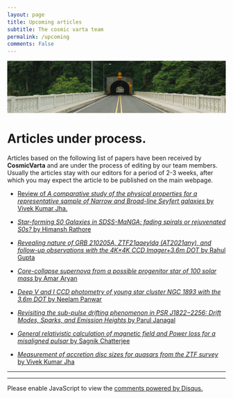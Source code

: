 ```yaml
---
layout: page
title: Upcoming articles
subtitle: The cosmic varta team
permalink: /upcoming
comments: False
---
```


<img src="assets/images/upcoming.jpg">

# Articles under process.

Articles based on the following list of papers have been received by **CosmicVarta**  and are under the process of editing by our team members. Usually the articles stay with our editors for a period of 2-3 weeks, after which you may expect the article to be published on the main webpage.



 - [Review of *A comparative study of the physical properties for a representative sample of Narrow and Broad-line Seyfert galaxies* by Vivek Kumar Jha.](https://doi.org/10.1093/mnras/stab3700)

 - [*Star-forming S0 Galaxies in SDSS-MaNGA: fading spirals or rejuvenated S0s?* by Himansh Rathore](https://academic.oup.com/mnras/article/513/1/389/6561635)

- [*Revealing nature of GRB 210205A, ZTF21aaeyldq (AT2021any), and follow-up observations with the 4K×4K CCD Imager+3.6m DOT* by Rahul Gupta](https://arxiv.org/abs/2111.11795)

- [*Core-collapse supernova from a possible progenitor star of 100 solar mass* by Amar Aryan](https://arxiv.org/abs/2205.15889)

- [*Deep V and I CCD photometry of young star cluster NGC 1893 with the 3.6m DOT* by Neelam Panwar](https://arxiv.org/abs/2111.11796)

- [*Revisiting the sub-pulse drifting phenomenon in PSR J1822−2256: Drift Modes, Sparks, and Emission Heights* by Parul Janagal](https://academic.oup.com/mnras/article/509/3/4573/6429311)

- [*General relativistic calculation of magnetic field and Power loss for a misaligned pulsar* by Sagnik Chatterjee](https://doi.org/10.1016/j.jheap.2022.03.002)

- [*Measurement of accretion disc sizes for quasars from the ZTF survey* by Vivek Kumar Jha](https://ui.adsabs.harvard.edu/abs/2022MNRAS.511.3005J/abstract)

---
---

<div id="disqus_thread"></div>
<script>
    /**
    *  RECOMMENDED CONFIGURATION VARIABLES: EDIT AND UNCOMMENT THE SECTION BELOW TO INSERT DYNAMIC VALUES FROM YOUR PLATFORM OR CMS.
    *  LEARN WHY DEFINING THESE VARIABLES IS IMPORTANT: https://disqus.com/admin/universalcode/#configuration-variables    */
    /*
    var disqus_config = function () {
    this.page.url = PAGE_URL;  // Replace PAGE_URL with your page's canonical URL variable
    this.page.identifier = PAGE_IDENTIFIER; // Replace PAGE_IDENTIFIER with your page's unique identifier variable
    };
    */
    (function() { // DON'T EDIT BELOW THIS LINE
    var d = document, s = d.createElement('script');
    s.src = 'https://cosmicvarta-in.disqus.com/embed.js';
    s.setAttribute('data-timestamp', +new Date());
    (d.head || d.body).appendChild(s);
    })();
</script>
<noscript>Please enable JavaScript to view the <a href="https://disqus.com/?ref_noscript">comments powered by Disqus.</a></noscript>
